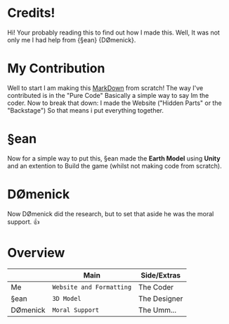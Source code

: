 # Credits!

Hi! Your probably reading this to find out how I made this. Well, It was not only me I had help from {§ean} {DØmenick}. 


# My Contribution

Well to start I am making this [MarkDown](https://www.markdownguide.org/) from scratch! The way I've contributed is in the "Pure Code" Basically a simple way to say Im the coder. Now to break that down: I made the Website ("Hidden Parts" or the "Backstage") So that means i put everything together.

# §ean

Now for a simple way to put this, §ean made the **Earth Model** using **Unity** and an extention to Build the game (whilst not making code from scratch).

# DØmenick

Now DØmenick did the research, but to set that aside he was the moral support. 👍

# Overview


|                |Main                        |Side/Extras                       |
|----------------|-------------------------------|-----------------------------|
|Me            |`Website and Formatting`|The Coder
|§ean       |`3D Model`            |The Designer           |
|DØmenick          |`Moral Support`|The Umm...|
